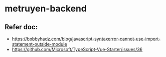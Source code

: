 # metruyen-backend

## Refer doc:

- https://bobbyhadz.com/blog/javascript-syntaxerror-cannot-use-import-statement-outside-module
- https://github.com/Microsoft/TypeScript-Vue-Starter/issues/36
